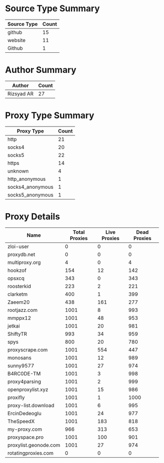 # Source Type Summary

| Source Type | Count |
|-------------|-------|
| github | 15 |
| website | 11 |
| Github | 1 |


# Author Summary

| Author | Count |
|--------|-------|
| Rizsyad AR | 27 |


# Proxy Type Summary

| Proxy Type | Count |
|------------|-------|
| http | 21 |
| socks4 | 20 |
| socks5 | 22 |
| https | 14 |
| unknown | 4 |
| http_anonymous | 1 |
| socks4_anonymous | 1 |
| socks5_anonymous | 1 |


# Proxy Details

| Name | Total Proxies | Live Proxies | Dead Proxies |
|------|---------------|--------------|---------------|
| zloi-user | 0 | 0 | 0 |
| proxydb.net | 0 | 0 | 0 |
| multiproxy.org | 4 | 0 | 4 |
| hookzof | 154 | 12 | 142 |
| opsxcq | 343 | 0 | 343 |
| roosterkid | 223 | 2 | 221 |
| clarketm | 400 | 1 | 399 |
| Zaeem20 | 438 | 161 | 277 |
| rootjazz.com | 1001 | 8 | 993 |
| mmppx12 | 1001 | 48 | 953 |
| jetkai | 1001 | 20 | 981 |
| ShiftyTR | 993 | 34 | 959 |
| spys | 800 | 20 | 780 |
| proxyscrape.com | 1001 | 554 | 447 |
| monosans | 1001 | 12 | 989 |
| sunny9577 | 1001 | 27 | 974 |
| B4RC0DE-TM | 1001 | 3 | 998 |
| proxy4parsing | 1001 | 2 | 999 |
| openproxylist.xyz | 1001 | 15 | 986 |
| proxifly | 1001 | 1 | 1000 |
| proxy-list.download | 1001 | 6 | 995 |
| ErcinDedeoglu | 1001 | 24 | 977 |
| TheSpeedX | 1001 | 183 | 818 |
| my-proxy.com | 966 | 313 | 653 |
| proxyspace.pro | 1001 | 100 | 901 |
| proxylist.geonode.com | 1001 | 27 | 974 |
| rotatingproxies.com | 0 | 0 | 0 |
